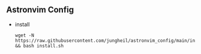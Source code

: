 ## Astronvim Config

* install

  ``` shell
  wget -N https://raw.githubusercontent.com/jungheil/astronvim_config/main/install.sh && bash install.sh
  ```

